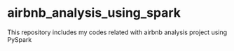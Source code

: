 # airbnb_analysis_using_spark
This repository includes my codes related with airbnb analysis project using PySpark
